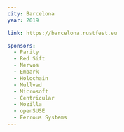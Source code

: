 ```yaml
---
city: Barcelona
year: 2019

link: https://barcelona.rustfest.eu

sponsors:
  - Parity
  - Red Sift
  - Nervos
  - Embark
  - Holochain
  - Mullvad
  - Microsoft
  - Centricular
  - Mozilla
  - openSUSE
  - Ferrous Systems
---
```

